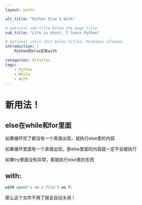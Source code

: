 ```yaml
---
layout: posts

alt_title: "Python Else & With"

# optional sub-title below the page title
sub_title: "Life is short, I learn Python"

# optional intro text below titles, Markdown allowed
introduction: |
    Python的else还有with

categories: Articles
tags: 
    - Python
    - While
    - With
---
```




# 新用法！
## else在while和for里面

如果循环完了都没有一个真值出现，就执行else里的内容

如果循环里面有一个真值出现，那else里面的内容就一定不会被执行

如果try里面没有异常，那就执行else里的东西



## with:

```python
with open('i am a file') as f:
```

那么这个文件不用了就会自动关闭！

